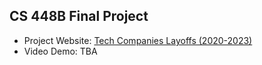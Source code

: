 ## CS 448B Final Project
* Project Website: [Tech Companies Layoffs (2020-2023)](https://cs448b-layoff.streamlit.app/)
* Video Demo: TBA
